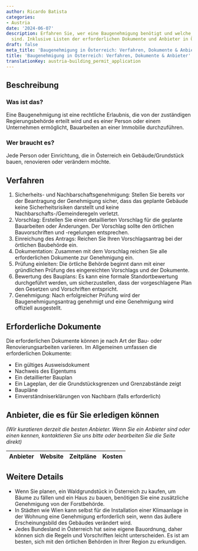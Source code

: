 ```yaml
---
author: Ricardo Batista
categories:
- Austria
date: '2024-06-07'
description: Erfahren Sie, wer eine Baugenehmigung benötigt und welche Schritte erforderlich
  sind. Inklusive Listen der erforderlichen Dokumente und Anbieter in Österreich.
draft: false
meta_title: 'Baugenehmigung in Österreich: Verfahren, Dokumente & Anbieter'
title: 'Baugenehmigung in Österreich: Verfahren, Dokumente & Anbieter'
translationKey: austria-building_permit_application
---
```



## Beschreibung
### Was ist das?
Eine Baugenehmigung ist eine rechtliche Erlaubnis, die von der zuständigen Regierungsbehörde erteilt wird und es einer Person oder einem Unternehmen ermöglicht, Bauarbeiten an einer Immobilie durchzuführen.

### Wer braucht es?
Jede Person oder Einrichtung, die in Österreich ein Gebäude/Grundstück bauen, renovieren oder verändern möchte.

## Verfahren

1. Sicherheits- und Nachbarschaftsgenehmigung: Stellen Sie bereits vor der Beantragung der Genehmigung sicher, dass das geplante Gebäude keine Sicherheitsrisiken darstellt und keine Nachbarschafts-/Gemeinderegeln verletzt.
2. Vorschlag: Erstellen Sie einen detaillierten Vorschlag für die geplante Bauarbeiten oder Änderungen. Der Vorschlag sollte den örtlichen Bauvorschriften und -regelungen entsprechen.
3. Einreichung des Antrags: Reichen Sie Ihren Vorschlagsantrag bei der örtlichen Baubehörde ein.
4. Dokumentation: Zusammen mit dem Vorschlag reichen Sie alle erforderlichen Dokumente zur Genehmigung ein.
5. Prüfung einleiten: Die örtliche Behörde beginnt dann mit einer gründlichen Prüfung des eingereichten Vorschlags und der Dokumente.
6. Bewertung des Bauplans: Es kann eine formale Standortbewertung durchgeführt werden, um sicherzustellen, dass der vorgeschlagene Plan den Gesetzen und Vorschriften entspricht.
7. Genehmigung: Nach erfolgreicher Prüfung wird der Baugenehmigungsantrag genehmigt und eine Genehmigung wird offiziell ausgestellt.

## Erforderliche Dokumente
Die erforderlichen Dokumente können je nach Art der Bau- oder Renovierungsarbeiten variieren. Im Allgemeinen umfassen die erforderlichen Dokumente:

- Ein gültiges Ausweisdokument
- Nachweis des Eigentums
- Ein detaillierter Bauplan
- Ein Lageplan, der die Grundstücksgrenzen und Grenzabstände zeigt
- Baupläne
- Einverständniserklärungen von Nachbarn (falls erforderlich)

## Anbieter, die es für Sie erledigen können

_(Wir kuratieren derzeit die besten Anbieter. Wenn Sie ein Anbieter sind oder einen kennen, kontaktieren Sie uns bitte oder bearbeiten Sie die Seite direkt)_

| Anbieter | Website | Zeitpläne | Kosten |
| --------------- | --------------- | :-------------: | :-------------: |

## Weitere Details
- Wenn Sie planen, ein Waldgrundstück in Österreich zu kaufen, um Bäume zu fällen und ein Haus zu bauen, benötigen Sie eine zusätzliche Genehmigung von der Forstbehörde.
- In Städten wie Wien kann selbst für die Installation einer Klimaanlage in der Wohnung eine Genehmigung erforderlich sein, wenn das äußere Erscheinungsbild des Gebäudes verändert wird.
- Jedes Bundesland in Österreich hat seine eigene Bauordnung, daher können sich die Regeln und Vorschriften leicht unterscheiden. Es ist am besten, sich mit den örtlichen Behörden in Ihrer Region zu erkundigen.